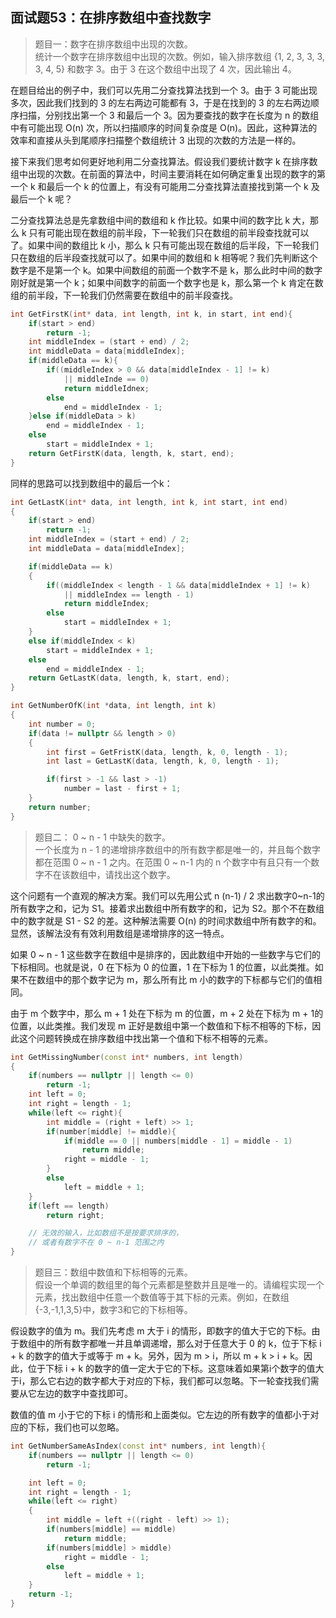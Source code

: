 ## 面试题53：在排序数组中查找数字

> 题目一：数字在排序数组中出现的次数。<br>统计一个数字在排序数组中出现的次数。例如，输入排序数组 {1, 2, 3, 3, 3, 3, 4, 5} 和数字 3。由于 3 在这个数组中出现了 4 次，因此输出 4。

在题目给出的例子中，我们可以先用二分查找算法找到一个 3。由于 3 可能出现多次，因此我们找到的 3 的左右两边可能都有 3，于是在找到的 3 的左右两边顺序扫描，分别找出第一个 3 和最后一个 3。因为要查找的数字在长度为 n 的数组中有可能出现 O(n) 次，所以扫描顺序的时间复杂度是 O(n)。因此，这种算法的效率和直接从头到尾顺序扫描整个数组统计 3 出现的次数的方法是一样的。

接下来我们思考如何更好地利用二分查找算法。假设我们要统计数字 k 在排序数组中出现的次数。在前面的算法中，时间主要消耗在如何确定重复出现的数字的第一个 k 和最后一个 k 的位置上，有没有可能用二分查找算法直接找到第一个 k 及最后一个 k 呢？

二分查找算法总是先拿数组中间的数组和 k 作比较。如果中间的数字比 k 大，那么 k 只有可能出现在数组的前半段，下一轮我们只在数组的前半段查找就可以了。如果中间的数组比 k 小，那么 k 只有可能出现在数组的后半段，下一轮我们只在数组的后半段查找就可以了。如果中间的数组和 k 相等呢？我们先判断这个数字是不是第一个 k。如果中间数组的前面一个数字不是 k，那么此时中间的数字刚好就是第一个 k；如果中间数字的前面一个数字也是 k，那么第一个 k 肯定在数组的前半段，下一轮我们仍然需要在数组中的前半段查找。

```cpp
int GetFirstK(int* data, int length, int k, in start, int end){
    if(start > end)
        return -1;
    int middleIndex = (start + end) / 2;
    int middleData = data[middleIndex];
    if(middleData == k){
        if((middleIndex > 0 && data[middleIndex - 1] != k)
            || middleInde == 0)
            return middleIdnex;
        else
            end = middleIndex - 1;
    }else if(middleData > k)
        end = middleIndex - 1;
    else
        start = middleIndex + 1;
    return GetFirstK(data, length, k, start, end);
}
```

同样的思路可以找到数组中的最后一个k：
```cpp
int GetLastK(int* data, int length, int k, int start, int end)
{
    if(start > end)
        return -1;
    int middleIndex = (start + end) / 2;
    int middleData = data[middleIndex];

    if(middleData == k)
    {
        if((middleIndex < length - 1 && data[middleIndex + 1] != k)
            || middleIndex == length - 1)
            return middleIndex;
        else
            start = middleIndex + 1;
    }
    else if(middleIndex < k)
        start = middleIndex + 1;
    else
        end = middleIndex - 1;
    return GetLastK(data, length, k, start, end);
}

```
```cpp
int GetNumberOfK(int *data, int length, int k)
{
    int number = 0;
    if(data != nullptr && length > 0)
    {
        int first = GetFristK(data, length, k, 0, length - 1);
        int last = GetLastK(data, length, k, 0, length - 1);

        if(first > -1 && last > -1)
            number = last - first + 1;
    }
    return number;
}
```

> 题目二： 0 ~ n - 1 中缺失的数字。<br>一个长度为 n - 1 的递增排序数组中的所有数字都是唯一的，并且每个数字都在范围 0 ~ n - 1 之内。在范围 0 ~ n-1 内的 n 个数字中有且只有一个数字不在该数组中，请找出这个数字。

这个问题有一个直观的解决方案。我们可以先用公式 n (n-1) / 2 求出数字0~n-1的所有数字之和，记为 S1。接着求出数组中所有数字的和，记为 S2。那个不在数组中的数字就是 S1 - S2 的差。这种解法需要 O(n) 的时间求数组中所有数字的和。显然，该解法没有有效利用数组是递增排序的这一特点。

如果 0 ~ n - 1 这些数字在数组中是排序的，因此数组中开始的一些数字与它们的下标相同。也就是说，0 在下标为 0 的位置，1 在下标为 1 的位置，以此类推。如果不在数组中的那个数字记为 m，那么所有比 m 小的数字的下标都与它们的值相同。

由于 m 个数字中，那么 m + 1 处在下标为 m 的位置，m + 2 处在下标为 m + 1的位置，以此类推。我们发现 m 正好是数组中第一个数值和下标不相等的下标，因此这个问题转换成在排序数组中找出第一个值和下标不相等的元素。

```cpp
int GetMissingNumber(const int* numbers, int length)
{
    if(numbers == nullptr || length <= 0)
        return -1;
    int left = 0;
    int right = length - 1;
    while(left <= right){
        int middle = (right + left) >> 1;
        if(number[middle] != middle){
            if(middle == 0 || numbers[middle - 1] = middle - 1)
                return middle;
            right = middle - 1;
        }
        else
            left = middle + 1;
    }
    if(left == length)
        return right;

    // 无效的输入，比如数组不是按要求排序的，
    // 或者有数字不在 0 ~ n-1 范围之内
}
```

> 题目三：数组中数值和下标相等的元素。<br>假设一个单调的数组里的每个元素都是整数并且是唯一的。请编程实现一个元素，找出数组中任意一个数值等于其下标的元素。例如，在数组{-3,-1,1,3,5}中，数字3和它的下标相等。

假设数字的值为 m。我们先考虑 m 大于 i 的情形，即数字的值大于它的下标。由于数组中的所有数字都唯一并且单调递增，那么对于任意大于 0 的 k，位于下标 i + k 的数字的值大于或等于 m + k。另外，因为 m > i，所以 m + k > i + k。因此，位于下标 i + k 的数字的值一定大于它的下标。这意味着如果第i个数字的值大于i，那么它右边的数字都大于对应的下标，我们都可以忽略。下一轮查找我们需要从它左边的数字中查找即可。

数值的值 m 小于它的下标 i 的情形和上面类似。它左边的所有数字的值都小于对应的下标，我们也可以忽略。

```cpp
int GetNumberSameAsIndex(const int* numbers, int length){
    if(numbers == nullptr || length <= 0)
        return -1;

    int left = 0;
    int right = length - 1;
    while(left <= right)
    {
        int middle = left +((right - left) >> 1);
        if(numbers[middle] == middle)
            return middle;
        if(numbers[middle] > middle)
            right = middle - 1;
        else
            left = middle + 1;
    }
    return -1;
}
```